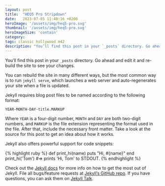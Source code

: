 ```yaml
---
layout: post
title:  "HEQ5 Pro Stripdown"
date:   2023-07-05 11:40:16 +0200
heroImage: '/assets/img/heq5-pro.svg'
thumbnail: '/assets/img/heq5-pro.svg'
heroImageSize: 'contain'
category: 
tags: classic hollywood m42
description: "You’ll find this post in your `_posts` directory. Go ahead and edit it and re-build the site to see your changes."
---
```


You’ll find this post in your `_posts` directory. Go ahead and edit it and re-build the site to see your changes. 
 
<!--more-->

You can rebuild the site in many different ways, but the most common way is to run `jekyll serve`, which launches a web server and auto-regenerates your site when a file is updated.

Jekyll requires blog post files to be named according to the following format:

`YEAR-MONTH-DAY-title.MARKUP`

Where `YEAR` is a four-digit number, `MONTH` and `DAY` are both two-digit numbers, and `MARKUP` is the file extension representing the format used in the file. After that, include the necessary front matter. Take a look at the source for this post to get an idea about how it works.

Jekyll also offers powerful support for code snippets:

{% highlight ruby %}
def print_hi(name)
  puts "Hi, #{name}"
end
print_hi('Tom')
#=> prints 'Hi, Tom' to STDOUT.
{% endhighlight %}

Check out the [Jekyll docs][jekyll-docs] for more info on how to get the most out of Jekyll. File all bugs/feature requests at [Jekyll’s GitHub repo][jekyll-gh]. If you have questions, you can ask them on [Jekyll Talk][jekyll-talk].

[jekyll-docs]: https://jekyllrb.com/docs/home
[jekyll-gh]:   https://github.com/jekyll/jekyll
[jekyll-talk]: https://talk.jekyllrb.com/
